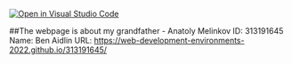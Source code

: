 [![Open in Visual Studio Code](https://classroom.github.com/assets/open-in-vscode-c66648af7eb3fe8bc4f294546bfd86ef473780cde1dea487d3c4ff354943c9ae.svg)](https://classroom.github.com/online_ide?assignment_repo_id=7575723&assignment_repo_type=AssignmentRepo)

##The webpage is about my grandfather - Anatoly Melinkov
ID: 313191645
Name: Ben Aidlin
URL: https://web-development-environments-2022.github.io/313191645/
